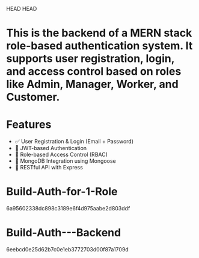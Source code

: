 HEAD
HEAD

# This is the backend of a MERN stack role-based authentication system. It supports user registration, login, and access control based on roles like Admin, Manager, Worker, and Customer.

# Features

- ✅ User Registration & Login (Email + Password)
- 🔐 JWT-based Authentication
- 👥 Role-based Access Control (RBAC)
- 🧾 MongoDB Integration using Mongoose
- 🧪 RESTful API with Express

# Build-Auth-for-1-Role

6a95602338dc898c3189e6f4d975aabe2d803ddf

# Build-Auth---Backend

6eebcd0e25d62b7c0e1eb3772703d00f87a1709d
